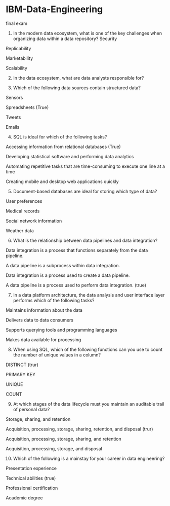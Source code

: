 # IBM-Data-Engineering

final exam


1. In the modern data ecosystem, what is one of the key challenges when organizing data within a data repository?
Security

Replicability

Marketability

Scalability

2. In the data ecosystem, what are data analysts responsible for?


3. Which of the following data sources contain structured data?

Sensors

Spreadsheets (True)

Tweets

Emails


4. SQL is ideal for which of the following tasks?

Accessing information from relational databases (True)

Developing statistical software and performing data analytics

Automating repetitive tasks that are time-consuming to execute one line at a time

Creating mobile and desktop web applications quickly


5. Document-based databases are ideal for storing which type of data?

User preferences

Medical records

Social network information

Weather data


6. What is the relationship between data pipelines and data integration?

Data integration is a process that functions separately from the data pipeline.

A data pipeline is a subprocess within data integration.

Data integration is a process used to create a data pipeline.

A data pipeline is a process used to perform data integration. (true)



7. In a data platform architecture, the data analysis and user interface layer performs which of the following tasks?

Maintains information about the data

Delivers data to data consumers

Supports querying tools and programming languages

Makes data available for processing


8. When using SQL, which of the following functions can you use to count the number of unique values in a column?

DISTINCT (trur)

PRIMARY KEY

UNIQUE

COUNT

9. At which stages of the data lifecycle must you maintain an auditable trail of personal data?

Storage, sharing, and retention

Acquisition, processing, storage, sharing, retention, and disposal (trur)

Acquisition, processing, storage, sharing, and retention

Acquisition, processing, storage, and disposal




10. Which of the following is a mainstay for your career in data engineering?

Presentation experience

Technical abilities  (true)

Professional certification

Academic degree
